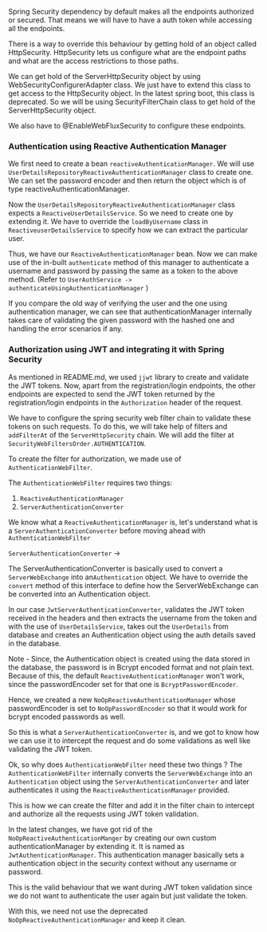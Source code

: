 Spring Security dependency by default makes all the endpoints authorized or secured.
That means we will have to have a auth token while accessing all the endpoints.

There is a way to override this behaviour by getting hold of an object called HttpSecurity.
HttpSecurity lets us configure what are the endpoint paths and what are the access restrictions
to those paths.

We can get hold of the ServerHttpSecurity object by using WebSecurityConfigurerAdapter class.
We just have to extend this class to get access to the HttpSecurity object.
In the latest spring boot, this class is deprecated. So we will be using SecurityFilterChain class to 
get hold of the ServerHttpSecurity object.

We also have to @EnableWebFluxSecurity to configure these endpoints.


### Authentication using Reactive Authentication Manager

We first need to create a bean `reactiveAuthenticationManager`. We will use
`UserDetailsRepositoryReactiveAuthenticationManager` class to create one.
We can set the password encoder and then return the object which is of type reactiveAuthenticationManager.


Now the `UserDetailsRepositoryReactiveAuthenticationManager` class expects a `ReactiveUserDetailsService`.
So we need to create one by extending it.
We have to override the `loadByUsername` class in `ReactiveuserDetailsService` to specify how we can extract the particular user.

Thus, we have our `ReactiveAuthenticationManager` bean. Now we can make use of the in-built `authenticate` method of this manager
to authenticate a username and password by passing the same as a token to the above method. (Refer to `UserAuthService -> authenticateUsingAuthenticationManager` )

If you compare the old way of verifying the user and the one using authentication manager,
we can see that authenticationManager internally takes care of validating the given password with the hashed one and handling
the error scenarios if any.


### Authorization using JWT and integrating it with Spring Security

As mentioned in README.md, we used `jjwt` library to create and validate the JWT tokens.
Now, apart from the registration/login endpoints, the other endpoints are expected to send the JWT token
returned by the registration/login endpoints in the `Authorization` header of the request.

We have to configure the spring security web filter chain to validate these tokens on such requests.
To do this, we will take help of filters and `addFilterAt` of the `ServerHttpSecurity` chain.
We will add the filter at `SecurityWebFiltersOrder.AUTHENTICATION`.

To create the filter for authorization, we made use of `AuthenticationWebFilter`.

The `AuthenticationWebFilter` requires two things: 
1. `ReactiveAuthenticationManager`
2. `ServerAuthenticationConverter`

We know what a `ReactiveAuthenticationManager` is, let's understand what is a `ServerAuthenticationConverter` before moving ahead
with `AuthenticationWebFilter`

`ServerAuthenticationConverter` -> 

The ServerAuthenticationConverter is basically used to convert a `ServerWebExchange` into an`Authentication` object. 
We have to override the `convert` method of this interface to define how the ServerWebExchange can be converted into an Authentication object.

In our case `JwtServerAuthenticationConverter`, validates the JWT token received in the headers and then extracts the username from the token and
with the use of `UserDetailsService`, takes out the `UserDetails` from database and creates an Authentication object using the auth details saved in the database.

Note - Since, the Authentication object is created using the data stored in the database, the password is in Bcrypt encoded format and not plain text.
Because of this, the default `ReactiveAuthenticationManager` won't work, since the passwordEncoder set for that one is `BcryptPasswordEncoder`.

Hence, we created a new `NoOpReactiveAuthenticationManager` whose passwordEncoder is set to `NoOpPasswordEncoder` so that it would
work for bcrypt encoded passwords as well.

So this is what a `ServerAuthenticationConverter` is, and we got to know how we can use it to intercept the request and do some validations as well like
validating the JWT token.

Ok, so why does `AuthenticationWebFilter` need these two things ?
The `AuthenticationWebFilter` internally converts the `ServerWebExchange` into an `Authentication` object using the `ServerAuthenticationConverter`
and later authenticates it using the `ReactiveAuthenticationManager` provided.

This is how we can create the filter and add it in the filter chain to intercept and authorize all the requests using JWT token validation.


In the latest changes, we have got rid of the `NoOpReactiveAuthenticationManger` by creating our own custom
authenticationManager by extending it. It is named as `JwtAuthenticationManager`. This authentication manager basically sets a authentication object
in the security context without any username or password.

This is the valid behaviour that we want during JWT token validation since we do not want to authenticate the user again
but just validate the token.

With this, we need not use the deprecated `NoOpReactiveAuthenticationManager` and keep it clean.



